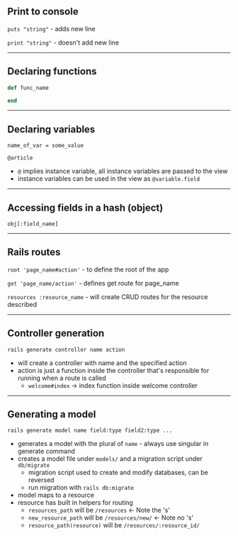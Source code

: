 ## Print to console
`puts "string"` - adds new line

`print "string"` - doesn't add new line

---

## Declaring functions
```ruby
def func_name

end
```

---

## Declaring variables
`name_of_var = some_value`

`@article`
- `@` implies instance variable, all instance variables are passed to the view
- instance variables can be used in the view as `@variable.field`

---

## Accessing fields in a hash (object)
`obj[:field_name]`

---

## Rails routes
`root 'page_name#action'` - to define the root of the app

`get 'page_name/action'` - defines get route for page_name

`resources :resource_name` - will create CRUD routes for the resource described

---

## Controller generation
`rails generate controller name action`
- will create a controller with name and the specified action
- action is just a function inside the controller that's responsible for running when a route is called
    - `welcome#index` -> index function inside welcome controller

---

## Generating a model
`rails generate model name field:type field2:type ...`
- generates a model with the plural of `name` - always use singular in generate command
- creates a model file under `models/` and a migration script under `db/migrate`
    - migration script used to create and modify databases, can be reversed
    - run migration with `rails db:migrate`
- model maps to a resource
- resource has built in helpers for routing
    - `resources_path` will be `/resources` <- Note the 's'
    - `new_resource_path` will be `/resources/new/` <- Note no 's'
    - `resource_path(resource)` will be `/resources/:resource_id/`

